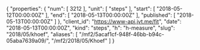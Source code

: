 {
  "properties": {
    "num": [
      3212
    ],
    "unit": [
      "steps"
    ],
    "start": [
      "2018-05-12T00:00:00Z"
    ],
    "end": [
      "2018-05-13T00:00:00Z"
    ],
    "published": [
      "2018-05-13T00:00:00Z"
    ]
  },
  "client_id": "https://www-api.jvt.me/fit",
  "date": "2018-05-13T00:00:00Z",
  "kind": "steps",
  "h": "h-measure",
  "slug": "2018/05/khoef",
  "aliases": [
    "/mf2/5acaf1cf-948f-46bb-b94c-05aba7639a09/",
    "/mf2/2018/05/Khoef"
  ]
}
